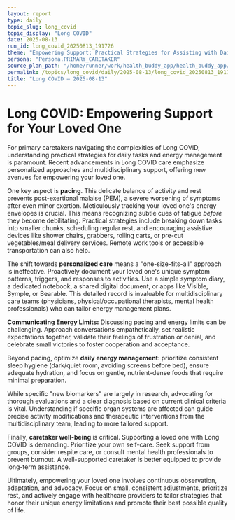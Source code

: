 ```yaml
---
layout: report
type: daily
topic_slug: long_covid
topic_display: "Long COVID"
date: 2025-08-13
run_id: long_covid_20250813_191726
theme: "Empowering Support: Practical Strategies for Assisting with Daily Tasks and Energy Management for Your Loved One."
persona: "Persona.PRIMARY_CARETAKER"
source_plan_path: "/home/runner/work/health_buddy_app/health_buddy_app/.results/long_covid/weekly_plan/2025-08-11/plan.json"
permalink: /topics/long_covid/daily/2025-08-13/long_covid_20250813_191726/
title: "Long COVID — 2025-08-13"
---
```


# Long COVID: Empowering Support for Your Loved One

For primary caretakers navigating the complexities of Long COVID, understanding practical strategies for daily tasks and energy management is paramount. Recent advancements in Long COVID care emphasize personalized approaches and multidisciplinary support, offering new avenues for empowering your loved one.

One key aspect is **pacing**. This delicate balance of activity and rest prevents post-exertional malaise (PEM), a severe worsening of symptoms after even minor exertion. Meticulously tracking your loved one's energy envelopes is crucial. This means recognizing subtle cues of fatigue *before* they become debilitating. Practical strategies include breaking down tasks into smaller chunks, scheduling regular rest, and encouraging assistive devices like shower chairs, grabbers, rolling carts, or pre-cut vegetables/meal delivery services. Remote work tools or accessible transportation can also help.

The shift towards **personalized care** means a "one-size-fits-all" approach is ineffective. Proactively document your loved one's unique symptom patterns, triggers, and responses to activities. Use a simple symptom diary, a dedicated notebook, a shared digital document, or apps like Visible, Symple, or Bearable. This detailed record is invaluable for multidisciplinary care teams (physicians, physical/occupational therapists, mental health professionals) who can tailor energy management plans.

**Communicating Energy Limits:** Discussing pacing and energy limits can be challenging. Approach conversations empathetically, set realistic expectations together, validate their feelings of frustration or denial, and celebrate small victories to foster cooperation and acceptance.

Beyond pacing, optimize **daily energy management**: prioritize consistent sleep hygiene (dark/quiet room, avoiding screens before bed), ensure adequate hydration, and focus on gentle, nutrient-dense foods that require minimal preparation.

While specific "new biomarkers" are largely in research, advocating for thorough evaluations and a clear diagnosis based on current clinical criteria is vital. Understanding if specific organ systems are affected can guide precise activity modifications and therapeutic interventions from the multidisciplinary team, leading to more tailored support.

Finally, **caretaker well-being** is critical. Supporting a loved one with Long COVID is demanding. Prioritize your own self-care. Seek support from groups, consider respite care, or consult mental health professionals to prevent burnout. A well-supported caretaker is better equipped to provide long-term assistance.

Ultimately, empowering your loved one involves continuous observation, adaptation, and advocacy. Focus on small, consistent adjustments, prioritize rest, and actively engage with healthcare providers to tailor strategies that honor their unique energy limitations and promote their best possible quality of life.
